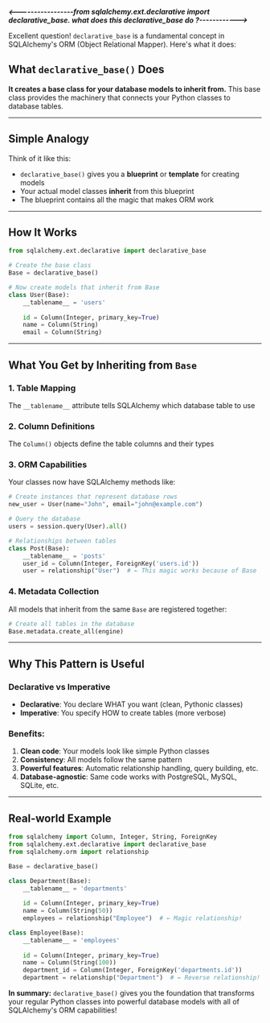 ***<-----------------from sqlalchemy.ext.declarative import declarative_base. what does this declarative_base do ?------------>***

Excellent question! `declarative_base` is a fundamental concept in SQLAlchemy's ORM (Object Relational Mapper). Here's what it does:

## What `declarative_base()` Does

**It creates a base class for your database models to inherit from.** This base class provides the machinery that connects your Python classes to database tables.

---

## Simple Analogy

Think of it like this:
- `declarative_base()` gives you a **blueprint** or **template** for creating models
- Your actual model classes **inherit** from this blueprint
- The blueprint contains all the magic that makes ORM work

---

## How It Works

```python
from sqlalchemy.ext.declarative import declarative_base

# Create the base class
Base = declarative_base()

# Now create models that inherit from Base
class User(Base):
    __tablename__ = 'users'
    
    id = Column(Integer, primary_key=True)
    name = Column(String)
    email = Column(String)
```

---

## What You Get by Inheriting from `Base`

### 1. **Table Mapping**
The `__tablename__` attribute tells SQLAlchemy which database table to use

### 2. **Column Definitions**
The `Column()` objects define the table columns and their types

### 3. **ORM Capabilities**
Your classes now have SQLAlchemy methods like:
```python
# Create instances that represent database rows
new_user = User(name="John", email="john@example.com")

# Query the database
users = session.query(User).all()

# Relationships between tables
class Post(Base):
    __tablename__ = 'posts'
    user_id = Column(Integer, ForeignKey('users.id'))
    user = relationship("User")  # ← This magic works because of Base
```

### 4. **Metadata Collection**
All models that inherit from the same `Base` are registered together:
```python
# Create all tables in the database
Base.metadata.create_all(engine)
```

---

## Why This Pattern is Useful

### **Declarative vs Imperative**
- **Declarative**: You declare WHAT you want (clean, Pythonic classes)
- **Imperative**: You specify HOW to create tables (more verbose)

### **Benefits:**
1. **Clean code**: Your models look like simple Python classes
2. **Consistency**: All models follow the same pattern
3. **Powerful features**: Automatic relationship handling, query building, etc.
4. **Database-agnostic**: Same code works with PostgreSQL, MySQL, SQLite, etc.

---

## Real-world Example

```python
from sqlalchemy import Column, Integer, String, ForeignKey
from sqlalchemy.ext.declarative import declarative_base
from sqlalchemy.orm import relationship

Base = declarative_base()

class Department(Base):
    __tablename__ = 'departments'
    
    id = Column(Integer, primary_key=True)
    name = Column(String(50))
    employees = relationship("Employee")  # ← Magic relationship!

class Employee(Base):
    __tablename__ = 'employees'
    
    id = Column(Integer, primary_key=True)
    name = Column(String(100))
    department_id = Column(Integer, ForeignKey('departments.id'))
    department = relationship("Department")  # ← Reverse relationship!
```

**In summary:** `declarative_base()` gives you the foundation that transforms your regular Python classes into powerful database models with all of SQLAlchemy's ORM capabilities!